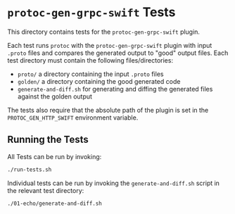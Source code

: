 # `protoc-gen-grpc-swift` Tests

This directory contains tests for the `protoc-gen-grpc-swift` plugin.

Each test runs `protoc` with the `protoc-gen-grpc-swift` plugin with input
`.proto` files and compares the generated output to "good" output files. Each
test directory must contain the following files/directories:

- `proto/` a directory containing the input `.proto` files
- `golden/` a directory containing the good generated code
- `generate-and-diff.sh` for generating and diffing the generated files against
  the golden output

The tests also require that the absolute path of the plugin is set in the
`PROTOC_GEN_HTTP_SWIFT` environment variable.

## Running the Tests

All Tests can be run by invoking:

```bash
./run-tests.sh
```

Individual tests can be run by invoking the `generate-and-diff.sh` script in
the relevant test directory:

```bash
./01-echo/generate-and-diff.sh
```
